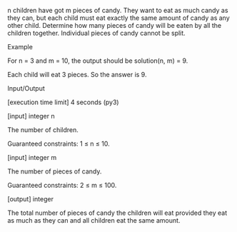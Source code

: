 n children have got m pieces of candy. They want to eat as much candy as they can, but each child must eat exactly the same amount of candy as any other child. Determine how many pieces of candy will be eaten by all the children together. Individual pieces of candy cannot be split.

Example

For n = 3 and m = 10, the output should be
solution(n, m) = 9.

Each child will eat 3 pieces. So the answer is 9.

Input/Output

[execution time limit] 4 seconds (py3)

[input] integer n

The number of children.

Guaranteed constraints:
1 ≤ n ≤ 10.

[input] integer m

The number of pieces of candy.

Guaranteed constraints:
2 ≤ m ≤ 100.

[output] integer

The total number of pieces of candy the children will eat provided they eat as much as they can and all children eat the same amount.

